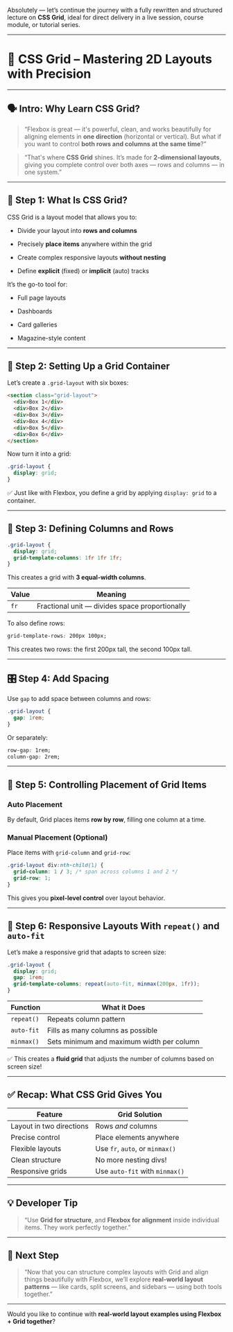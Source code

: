 Absolutely — let’s continue the journey with a fully rewritten and structured lecture on **CSS Grid**, ideal for direct delivery in a live session, course module, or tutorial series.

---

# 🧱 CSS Grid – Mastering 2D Layouts with Precision

---

## 🗣️ Intro: Why Learn CSS Grid?

> “Flexbox is great — it's powerful, clean, and works beautifully for aligning elements in **one direction** (horizontal or vertical). But what if you want to control **both rows and columns at the same time**?”

> “That's where **CSS Grid** shines. It’s made for **2-dimensional layouts**, giving you complete control over both axes — rows and columns — in one system.”

---

## 🔧 Step 1: What Is CSS Grid?

CSS Grid is a layout model that allows you to:

- Divide your layout into **rows and columns**
    
- Precisely **place items** anywhere within the grid
    
- Create complex responsive layouts **without nesting**
    
- Define **explicit** (fixed) or **implicit** (auto) tracks
    

It’s the go-to tool for:

- Full page layouts
    
- Dashboards
    
- Card galleries
    
- Magazine-style content
    

---

## 🧱 Step 2: Setting Up a Grid Container

Let’s create a `.grid-layout` with six boxes:

```html
<section class="grid-layout">
  <div>Box 1</div>
  <div>Box 2</div>
  <div>Box 3</div>
  <div>Box 4</div>
  <div>Box 5</div>
  <div>Box 6</div>
</section>
```

Now turn it into a grid:

```css
.grid-layout {
  display: grid;
}
```

✅ Just like with Flexbox, you define a grid by applying `display: grid` to a container.

---

## 🧭 Step 3: Defining Columns and Rows

```css
.grid-layout {
  display: grid;
  grid-template-columns: 1fr 1fr 1fr;
}
```

This creates a grid with **3 equal-width columns**.

|Value|Meaning|
|---|---|
|`fr`|Fractional unit — divides space proportionally|

To also define rows:

```css
grid-template-rows: 200px 100px;
```

This creates two rows: the first 200px tall, the second 100px tall.

---

## 🎛️ Step 4: Add Spacing

Use `gap` to add space between columns and rows:

```css
.grid-layout {
  gap: 1rem;
}
```

Or separately:

```css
row-gap: 1rem;
column-gap: 2rem;
```

---

## 🎯 Step 5: Controlling Placement of Grid Items

### Auto Placement

By default, Grid places items **row by row**, filling one column at a time.

### Manual Placement (Optional)

Place items with `grid-column` and `grid-row`:

```css
.grid-layout div:nth-child(1) {
  grid-column: 1 / 3; /* span across columns 1 and 2 */
  grid-row: 1;
}
```

This gives you **pixel-level control** over layout behavior.

---

## 📱 Step 6: Responsive Layouts With `repeat()` and `auto-fit`

Let’s make a responsive grid that adapts to screen size:

```css
.grid-layout {
  display: grid;
  gap: 1rem;
  grid-template-columns: repeat(auto-fit, minmax(200px, 1fr));
}
```

|Function|What it Does|
|---|---|
|`repeat()`|Repeats column pattern|
|`auto-fit`|Fills as many columns as possible|
|`minmax()`|Sets minimum and maximum width per column|

✅ This creates a **fluid grid** that adjusts the number of columns based on screen size!

---

## ✅ Recap: What CSS Grid Gives You

|Feature|Grid Solution|
|---|---|
|Layout in two directions|Rows _and_ columns|
|Precise control|Place elements anywhere|
|Flexible layouts|Use `fr`, `auto`, or `minmax()`|
|Clean structure|No more nesting divs!|
|Responsive grids|Use `auto-fit` with `minmax()`|

---

## 💡 Developer Tip

> “Use **Grid for structure**, and **Flexbox for alignment** inside individual items. They work perfectly together.”

---

## 🧠 Next Step

> “Now that you can structure complex layouts with Grid and align things beautifully with Flexbox, we’ll explore **real-world layout patterns** — like cards, split screens, and sidebars — using both tools together.”

---

Would you like to continue with **real-world layout examples using Flexbox + Grid together**?